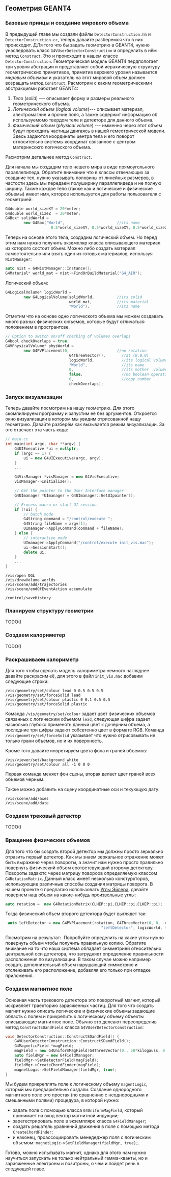 ## Геометрия GEANT4

### Базовые принцы и создание мирового объема

В предыдущей главе мы создали файлы `DetectorConstruction.hh` и `DetectorConstruction.cc`, теперь давайте разберемся что в них происходит. ДЛя того что бы задать геометрию в GEANT4, нужно унаследовать класс `G4VUserDetectorConstruction` и определить в нём метод `Construct`. Это и происходит в нашем классе `DetectorConstruction`. Геометрическая модель GEANT4 пердпологает три уровня абстрации и представляет собой иерахическую структуру геометрических примитивов, примитив верхнего уровня называется _мировым объемом_ и указатель на этот мировой объем должен возращать метод `Construct`. Расмотрим с каким геометрическими абстракциями работает GEANT4:

1. _Тело_ (_solid_) --- описывает форму и размеры реального геометрического объема.
2. _Логический объем_ (_logical volume_)--- описывает материал, электромагние и прочие поля, а также содержит информацию об используемомо твердом теле и детекторе для данного объема.
3. _Физический объем_ (_physical volume_) --- имменно через этот объем будут проходить частицы двигаясь в нашей гемеотрической модели.  Здесь задаются координаты центра тела и его поворот относительно системы координат связанное с центром материнсокго логического объема.

Расмотрим детальнее метод `Construct`.

Для начала мы создадим тело нешего мира в виде прямоугольного параллепипеда. Обратите внимание что в классы отвечающих за создание тел, нужно указывать половины от линейных размеров, в частости здесь мы передаем полуширину параллепидеда и не полную ширину. Также каждое тело (также как и логические и физические объемы) имеет имя, которое используется для работы пользователя с геометрией:
```cpp
G4double world_sizeXY = 20*meter;
G4double world_sizeZ  = 30*meter;
G4Box* solidWorld =
        new G4Box("World",                       //its name
                    0.5*world_sizeXY, 0.5*world_sizeXY, 0.5*world_sizeZ);     //its size
```
Теперь на основе этого тела, создадим логический объем. 
Но перед этим нам нужно получить экземпляр класса описывающего материал из которого состоит объем.
Можно либо создать материал самостоятельно или взять один из готовых материалов, используя `NistManager`:

```cpp
auto nist = G4NistManager::Instance();
G4Material* world_mat = nist->FindOrBuildMaterial("G4_AIR");
```
Логический объем:
```cpp
G4LogicalVolume* logicWorld =
        new G4LogicalVolume(solidWorld,          //its solid
                            world_mat,           //its material
                            "World");            //its name
```
Отметим что на основе одно логического объема мы можем создавать много разных физических оюъемов, которые будут отличаться положением в пространтсве.
```cpp
// Option to switch on/off checking of volumes overlaps
G4bool checkOverlaps = true;
G4VPhysicalVolume* physWorld =
        new G4PVPlacement(0,                     //no rotation
                            G4ThreeVector(),       //at (0,0,0)
                            logicWorld,            //its logical volume
                            "World",               //its name
                            0,                     //its mother  volume
                            false,                 //no boolean operation
                            0,                     //copy number
                            checkOverlaps);
```


### Запуск визуализации

Теперь давайте посмотрим на нашу геометрию. Для этого скомпилируем программу и запустим её без аргументов.
Откроется окно визуализации в котором мы увидим отрисованной нащу геометрию. Давайте разберём как вызывается режим визуализации. За это отвечает эта часть кода:
```cpp
// main.cc
int main(int argc, char **argv) {
    G4UIExecutive *ui = nullptr;
    if (argc == 1) {
        ui = new G4UIExecutive(argc, argv);
    }
    ...

    G4VisManager *visManager = new G4VisExecutive;
    visManager->Initialize();

    // Get the pointer to the User Interface manager
    G4UImanager *UImanager = G4UImanager::GetUIpointer();

    // Process macro or start UI session
    if (!ui) {
        // batch mode
        G4String command = "/control/execute ";
        G4String fileName = argv[1];
        UImanager->ApplyCommand(command + fileName);
    } else {
        // interactive mode
        UImanager->ApplyCommand("/control/execute init_vis.mac");
        ui->SessionStart();
        delete ui;
    }
    ...
}
```

```
/vis/open OGL
/vis/drawVolume worlds
/vis/scene/add/trajectories
/vis/scene/endOfEventAction accumulate

/control/saveHistory
```

### Планируем структуру геометрии

TODO()

### Создаем калориметер

TODO()

### Раскрашиваем калориметр

Для того чтобы сделать модель калориметра немного нагляднее давайте раскрасим её, для этого в файл `init_vis.mac` добавим следующие строки:
```
/vis/geometry/set/colour lead 0 0.5 0.5 0.5
/vis/geometry/set/forceSolid lead
/vis/geometry/set/colour plastic 0 0.1 0.5 0.5
/vis/geometry/set/forceSolid plastic
```
Команда `/vis/geometry/set/colour` задает цвет физических объемов связанных с логическим объемом `lead`, следующая цифра задает насколько глубоко применять данный цвет к дочерним объема, а последние три цифры задают собсвтенно цвет в формате RGB. Команда `/vis/geometry/set/forceSolid` указывает что нужно отрисовывать не только грани объемов, но и их поверхность. 

Кроме того давайте инвретируем цвета фона и граней объемов:
```
/vis/viewer/set/background white
/vis/geometry/set/colour all -1 0 0 0
```
Первая команда меняет фон сцены, вторая делает цвет граней всех объемов черным.

Также можно добавить на сцену координатные оси и текующую дату:
```
/vis/scene/add/axes
/vis/scene/add/date
```




### Создаем трековый детектор

TODO()

### Вращение физических объемов

Для того что бы создать второй детектор мы должны просто зеркально отразить первый детектор. Как мы знаем зеркальное отражение может быть выражено через повороты, а значит нам нужно просто  правильно повернуть физический объем соответсвующий второму детектору. Повороты задаютс через матрицу повороов определяемую классом `G4RotationMatrix`. Данный класс имеет несколько констуркторов, использующие различные способы создания матрицы поворота. В нашем проекте я предлагаю использовать [Углы Эйлера](https://ru.wikipedia.org/wiki/%D0%A3%D0%B3%D0%BB%D1%8B_%D0%AD%D0%B9%D0%BB%D0%B5%D1%80%D0%B0), давайте повернем наш объем на какие-нибудь произвольные углы:
```cpp
auto rotation =  new G4RotationMatrix(CLHEP::pi,CLHEP::pi,CLHEP::pi);
```
Тогда физический объем второго детектора будет выглядет так:
```cpp
 auto leftDetector = new G4PVPlacement(rotation, G4ThreeVector(0, 0, -detector_length / 2 - 0.1 * meter), detectorLogic,
                                          "leftDetector", logicWorld, false, 1);

```
Посмотрим на результат: 
![]()
Попробуйте определить на какие углы нужно повернуть объем чтобы получить правильную копию. Обратите внимание на то что наша система обладает симметрией относительно центральной оси детектора, что затрудняет определение правильности расположения по визуализации. В таком случае можно например создать дополнительный объем нарушающий симметрию и отслеживать его расположение, добавляя его только при отладке приложения.

### Создаем магнитное поле

Основная часть трекового детектора это поворотный магнит, который искривляет траекторию зараяженных частиц. Для того что создать магнит нужно описать логические и физические объемы задающие область с полем и прикрепить к логическому объему объекты описывающие магнитное поле. Обычно это делеают переопределив метод `ConstructSDandField` класса `G4VUserDetectorConstruction`:
```cpp
void DetectorConstruction::ConstructSDandField() {
    G4VUserDetectorConstruction::ConstructSDandField();
    G4MagneticField *magField;
    magField = new G4UniformMagField(G4ThreeVector(0., 50*kilogauss, 0.0));
    auto fieldMgr = new G4FieldManager;
    fieldMgr->SetDetectorField(magField);
    fieldMgr->CreateChordFinder(magField);
    magnetLogic->SetFieldManager(fieldMgr, true);
}
```
Мы будем прикреплять поле к логическому объему `magentLogic`, который мы предварительно создали. Создание однородного магнитного поле это простая (по сравнению с неоднородными и смешанными полями) процедура, в которой нужно:

* задать поле с помощью класса `G4UniformMagField`, который принимает на вход вектор магнитной индукции;
* зарегестрировать поле в экземпляре класса `G4FieldManager`;
* создать решатель уравнений движения в поле с помощью метода `CreateChordFinder`;
* и наконец, проассоциировать менедеджер поля с логическим объемом: `magnetLogic->SetFieldManager(fieldMgr, true);`.

Готово, можно испытывать магнит, однако для этого нам нужно научиться запускать не только нейтральный гамма-кванты, но и зараяженные электроны и позитроны, о чем и пойдет речь в следующей главе.



